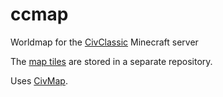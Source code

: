 # ccmap

Worldmap for the [CivClassic](http://civclassic.com/) Minecraft server

The [map tiles](https://github.com/ccmap/tiles)
are stored in a separate repository.

Uses [CivMap](https://github.com/Gjum/CivMap).
